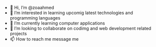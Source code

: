 - 👋 Hi, I’m @zoaahmed
- 👀 I’m interested in learning upcomig latest technologies and programming languages
- 🌱 I’m currently learning computer applications
- 💞️ I’m looking to collaborate on codimg and web development related projects
- 📫 How to reach me message me

<!---
zoaahmed/zoaahmed is a ✨ special ✨ repository because its `README.md` (this file) appears on your GitHub profile.
You can click the Preview link to take a look at your changes.
--->
